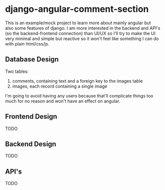 # django-angular-comment-section
This is an example/mock project to learn more about mainly angular but also some features of django. I am more interested in the backend and API's (so the backend-frontend connection) than UI/UX so I'll try to make the UI very minimal and simple but reactive so it won't feel like something I can do with plain html/css/js.

## Database Design
Two tables:
1) comments, containing text and a foreign key to the images table
2) images, each record containing a single image

I'm going to avoid having any users because that'll complicate things too much for no reason and won't have an effect on angular.

## Frontend Design
TODO

## Backend Design
TODO

## API's
TODO
